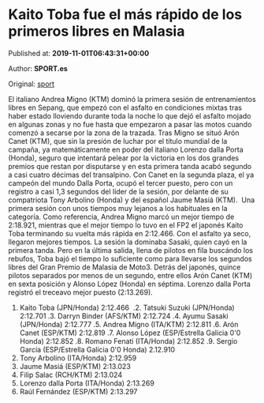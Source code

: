 
# Kaito Toba fue el más rápido de los primeros libres en Malasia

Published at: **2019-11-01T06:43:31+00:00**

Author: **SPORT.es**

Original: [sport](https://www.sport.es/es/noticias/motor/moto3/kaito-toba-fue-mas-rapido-los-primeros-libres-malasia-7709954)

El italiano Andrea Migno (KTM) dominó la primera sesión de entrenamientos libres en Sepang, que empezó con el asfalto en condiciones mixtas tras haber estado lloviendo durante toda la noche lo que dejó el asfalto mojado en algunas zonas y no fue hasta que empezaron a pasar las motos cuando comenzó a secarse por la zona de la trazada.
Tras Migno se situó Arón Canet (KTM), que sin la presión de luchar por el título mundial de la campaña, ya matemáticamente en poder del italiano Lorenzo dalla Porta (Honda), seguro que intentará pelear por la victoria en los dos grandes premios que restan por disputarse y en esta primera tanda acabó segundo a casi cuatro décimas del transalpino.
Con Canet en la segunda plaza, el ya campeón del mundo Dalla Porta, ocupó el tercer puesto, pero con un registro a casi 1,3 segundos del líder de la sesión, por delante de su compatriota Tony Arbolino (Honda) y del español Jaume Masiá (KTM). 
Una primera sesión con unos tiempos muy lejanos a los habituales en la categoría. Como referencia, Andrea Migno marcó un mejor tiempo de 2:18.921, mientras que el mejor tiempo lo tuvo en el FP2 el japonés Kaito Toba terminando su vuelta más rápida en 2:12.466.
Con el asfalto ya seco, llegaron mejores tiempos. La sesión la dominaba Sasaki, quien cayó en la primera tanda. Pero en la última salida, llena de pilotos en fila buscándo los rebufos, Toba bajó el tiempo lo suficiente como para llevarse los segundos libres del Gran Premio de Malasia de Moto3. Detrás del japonés, quince pilotos separados por menos de un segundo, entre ellos Arón Canet (KTM) en sexta posición y Alonso López (Honda) en séptima. Lorenzo dalla Porta registró el treceavo mejor puesto (2:13.269). 
1. Kaito Toba (JPN/Honda) 2:12.466 
.2. Tatsuki Suzuki (JPN/Honda) 2:12.701
.3. Darryn Binder (AFS/KTM) 2:12.724
.4. Ayumu Sasaki (JPN/Honda) 2:12.777
.5. Andrea Migno (ITA/KTM) 2:12.811
.6. Arón Canet (ESP/KTM) 2:12.819
.7. Alonso López (ESP/Estrella Galicia 0'0 Honda) 2:12.852
.8. Romano Fenati (ITA/Honda) 2:12.852
.9. Sergio García (ESP/Estrella Galicia 0'0 Honda) 2.12.910
10. Tony Arbolino (ITA/Honda) 2:12.959
11. Jaume Masiá (ESP/KTM) 2:13.023
12. Filip Salac (RCH/KTM) 2:13.024
13. Lorenzo dalla Porta (ITA/Honda) 2:13.269
14. Raúl Fernández (ESP/KTM) 2:13.297
